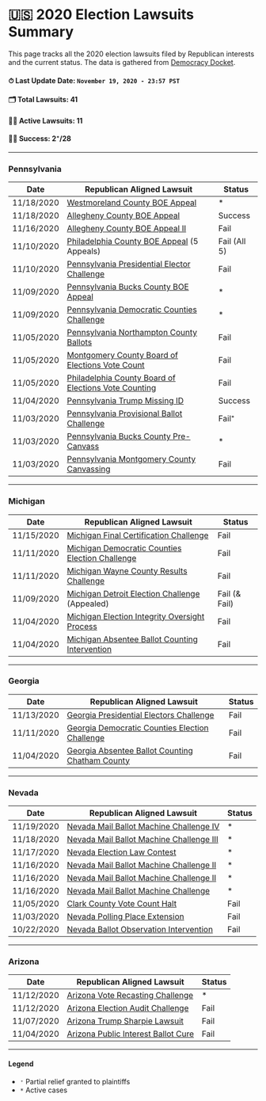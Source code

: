 # 🇺🇸 2020 Election Lawsuits Summary


This page tracks all the 2020 election lawsuits filed by Republican interests and the current status. The data is gathered from [Democracy Docket](https://www.democracydocket.com/).

#### ⏱ Last Update Date: `November 19, 2020 - 23:57 PST`

#### 🗂 Total Lawsuits: 41
#### 👩‍💻 Active Lawsuits: 11
#### 👩‍💼 Success: 2⁺/28


---

###  Pennsylvania

| Date       | Republican Aligned Lawsuit                                                                                                                | Status       |
| -          | -                                                                                                                                         | -            |
| 11/18/2020 | [Westmoreland County BOE Appeal](https://www.democracydocket.com/cases/westmoreland-county-boe-appeal/)                                   | *            |
| 11/18/2020 | [Allegheny County BOE Appeal](https://www.democracydocket.com/cases/allegheny-county-boe-appeal/)                                         | Success      |
| 11/16/2020 | [Allegheny County BOE Appeal II](https://www.democracydocket.com/cases/allegheny-county-boe-appeal-ii/)                                   | Fail         |
| 11/10/2020 | [Philadelphia County BOE Appeal](https://www.democracydocket.com/cases/philadelphia-county-boe-appeal/) (5 Appeals)                       | Fail (All 5) |
| 11/10/2020 | [Pennsylvania Presidential Elector Challenge](https://www.democracydocket.com/cases/pennsylvania-presidential-elector-challenge/)         | Fail         |
| 11/09/2020 | [Pennsylvania Bucks County BOE Appeal](https://www.democracydocket.com/cases/pennsylvania-bucks-county-boe-appeal/)                       | *            |
| 11/09/2020 | [Pennsylvania Democratic Counties Challenge](https://www.democracydocket.com/cases/pennsylvania-democratic-counties-challenge/)           | *            |
| 11/05/2020 | [Pennsylvania Northampton County Ballots](https://www.democracydocket.com/cases/pennsylvania-northampton-county-ballots/)                 | Fail         |
| 11/05/2020 | [Montgomery County Board of Elections Vote Count](https://www.democracydocket.com/cases/montgomery-county-board-of-elections-vote-count/) | Fail         |
| 11/05/2020 | [Philadelphia County Board of Elections Vote Counting](https://www.democracydocket.com/cases/philadelphia-county-boe-count/)              | Fail         |
| 11/04/2020 | [Pennsylvania Trump Missing ID](https://www.democracydocket.com/cases/pennsylvania-trump-missing-id/)                                     | Success      |
| 11/03/2020 | [Pennsylvania Provisional Ballot Challenge](https://www.democracydocket.com/cases/pennsylvania-provisional-ballot-challenge/)             | Fail⁺        |
| 11/03/2020 | [Pennsylvania Bucks County Pre-Canvass](https://www.democracydocket.com/cases/pennsylvania-bucks-county-pre-canvass/)                     | *            |
| 11/03/2020 | [Pennsylvania Montgomery County Canvassing](https://www.democracydocket.com/cases/pennsylvania-montgomery-county-canvassing/)             | Fail         |

---

### Michigan

| Date       | Republican Aligned Lawsuit                                                                                                                | Status        |
| -          | -                                                                                                                                         | -             |
| 11/15/2020 | [Michigan Final Certification Challenge](https://www.democracydocket.com/cases/michigan-final-certification-challenge/)                   | Fail          |
| 11/11/2020 | [Michigan Democratic Counties Election Challenge](https://www.democracydocket.com/cases/michigan-democratic-counties-election-challenge/) | Fail          |
| 11/11/2020 | [Michigan Wayne County Results Challenge](https://www.democracydocket.com/cases/michigan-wayne-county-results-challenge/)                 | Fail          |
| 11/09/2020 | [Michigan Detroit Election Challenge](https://www.democracydocket.com/cases/michigan-detroit-election-challenge/) (Appealed)              | Fail (& Fail) |
| 11/04/2020 | [Michigan Election Integrity Oversight Process](https://www.democracydocket.com/cases/michigan-election-integrity-oversight-process/)     | Fail          |
| 11/04/2020 | [Michigan Absentee Ballot Counting Intervention](https://www.democracydocket.com/cases/michigan-absentee-counting-intervention/)          | Fail          |

---

### Georgia

| Date       | Republican Aligned Lawsuit                                                                                                                | Status |
| -          | -                                                                                                                                         | -      |
| 11/13/2020 | [Georgia Presidential Electors Challenge](https://www.democracydocket.com/cases/georgia-presidential-electors-challenge/)                 | Fail   |
| 11/11/2020 | [Georgia Democratic Counties Election Challenge](https://www.democracydocket.com/cases/ga-democratic-counties-election-challenge/)        | Fail   |
| 11/04/2020 | [Georgia Absentee Ballot Counting Chatham County](https://www.democracydocket.com/cases/georgia-absentee-ballot-counting-chatham-county/) | Fail   |

---

### Nevada

| Date       | Republican Aligned Lawsuit                                                                                                  | Status |
| -          | -                                                                                                                           | -      |
| 11/19/2020 | [Nevada Mail Ballot Machine Challenge IV](https://www.democracydocket.com/cases/nevada-mail-ballot-machine-challenge-iv/)   | *      |
| 11/18/2020 | [Nevada Mail Ballot Machine Challenge III](https://www.democracydocket.com/cases/nevada-mail-ballot-machine-challenge-iii/) | *      |
| 11/17/2020 | [Nevada Election Law Contest](https://www.democracydocket.com/cases/nevada-election-law-contest/)                           | *      |
| 11/16/2020 | [Nevada Mail Ballot Machine Challenge II](https://www.democracydocket.com/cases/nevada-mail-ballot-machine-challenge-ii/)   | *      |
| 11/16/2020 | [Nevada Mail Ballot Machine Challenge II](https://www.democracydocket.com/cases/nevada-mail-ballot-machine-challenge-ii/)   | *      |
| 11/16/2020 | [Nevada Mail Ballot Machine Challenge](https://www.democracydocket.com/cases/nevada-mail-ballot-machine-challenge/)         | *      |
| 11/05/2020 | [Clark County Vote Count Halt](https://www.democracydocket.com/cases/clark-county-vote-count-halt/)                         | Fail   |
| 11/03/2020 | [Nevada Polling Place Extension](https://www.democracydocket.com/cases/nevada-polling-place-extension/)                     | Fail   |
| 10/22/2020 | [Nevada Ballot Observation Intervention](https://www.democracydocket.com/cases/nevada-ballot-observation-intervention/)     | Fail   |

---

### Arizona

| Date       | Republican Aligned Lawsuit                                                                                        | Status |
| -          | -                                                                                                                 | -      |
| 11/12/2020 | [Arizona Vote Recasting Challenge](https://www.democracydocket.com/cases/arizona-vote-recasting-challenge/)       | *      |
| 11/12/2020 | [Arizona Election Audit Challenge](https://www.democracydocket.com/cases/arizona-election-audit-challenge/)       | Fail   |
| 11/07/2020 | [Arizona Trump Sharpie Lawsuit](https://www.democracydocket.com/cases/arizona-trump-sharpie-lawsuit/)             | Fail   |
| 11/04/2020 | [Arizona Public Interest Ballot Cure](https://www.democracydocket.com/cases/arizona-public-interest-ballot-cure/) | Fail   |


----

#### Legend

 - `⁺` Partial relief granted to plaintiffs
 - `*` Active cases
